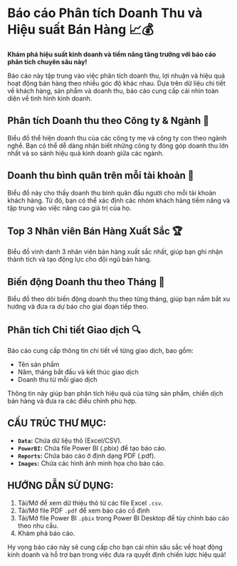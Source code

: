 # Báo cáo Phân tích Doanh Thu và Hiệu suất Bán Hàng 📈💰

**Khám phá hiệu suất kinh doanh và tiềm năng tăng trưởng với báo cáo phân tích chuyên sâu này!**

Báo cáo này tập trung vào việc phân tích doanh thu, lợi nhuận và hiệu quả hoạt động bán hàng theo nhiều góc độ khác nhau. Dựa trên dữ liệu chi tiết về khách hàng, sản phẩm và doanh thu, báo cáo cung cấp cái nhìn toàn diện về tình hình kinh doanh.

## Phân tích Doanh thu theo Công ty & Ngành 🏢

Biểu đồ thể hiện doanh thu của các công ty mẹ và công ty con theo ngành nghề. Bạn có thể dễ dàng nhận biết những công ty đóng góp doanh thu lớn nhất và so sánh hiệu quả kinh doanh giữa các ngành.

## Doanh thu bình quân trên mỗi tài khoản 👥

Biểu đồ này cho thấy doanh thu bình quân đầu người cho mỗi tài khoản khách hàng. Từ đó, bạn có thể xác định các nhóm khách hàng tiềm năng và tập trung vào việc nâng cao giá trị của họ.

## Top 3 Nhân viên Bán Hàng Xuất Sắc 🏆

Biểu đồ vinh danh 3 nhân viên bán hàng xuất sắc nhất, giúp bạn ghi nhận thành tích và tạo động lực cho đội ngũ bán hàng.

## Biến động Doanh thu theo Tháng 📅

Biểu đồ theo dõi biến động doanh thu theo từng tháng, giúp bạn nắm bắt xu hướng và đưa ra dự báo cho giai đoạn tiếp theo.

## Phân tích Chi tiết Giao dịch 🔍

Báo cáo cung cấp thông tin chi tiết về từng giao dịch, bao gồm:

* Tên sản phẩm
* Năm, tháng bắt đầu và kết thúc giao dịch
* Doanh thu từ mỗi giao dịch

Thông tin này giúp bạn phân tích hiệu quả của từng sản phẩm, chiến dịch bán hàng và đưa ra các điều chỉnh phù hợp.

## CẤU TRÚC THƯ MỤC:

*   **`Data`:** Chứa dữ liệu thô (Excel/CSV).
*   **`PowerBI`:** Chứa file Power BI (.pbix) để tạo báo cáo.
*   **`Reports`:** Chứa báo cáo ở định dạng PDF (.pdf).
*   **`Images`:** Chứa các hình ảnh minh họa cho báo cáo.

## HƯỚNG DẪN SỬ DỤNG:

1.  Tải/Mở để xem dữ thiệu thô từ các file Excel `.csv`.
2.  Tải/Mở file PDF `.pdf`  để xem báo cáo cố định
3.  Tải/Mở file Power BI `.pbix`  trong Power BI Desktop để tùy chỉnh báo cáo theo nhu cầu.
5.  Khám phá báo cáo.

Hy vọng báo cáo này sẽ cung cấp cho bạn cái nhìn sâu sắc về hoạt động kinh doanh và hỗ trợ bạn trong việc đưa ra quyết định chiến lược hiệu quả!

